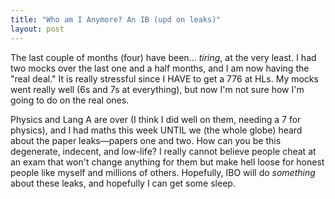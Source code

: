```yaml
---
title: "Who am I Anymore? An IB (upd on leaks)"
layout: post
---
```

The last couple of months (four) have been... *tiring*, at the very least. I had two mocks over the last one and a half months, and I am now having the "real deal." It is really stressful since I HAVE to get a 776 at HLs. My mocks went really well (6s and 7s at everything), but now I'm not sure how I'm going to do on the real ones.


Physics and Lang A are over (I think I did well on them, needing a 7 for physics), and I had maths this week UNTIL we (the whole globe) heard about the paper leaks—papers one and two. How can you be this degenerate, indecent, and low-life? I really cannot believe people cheat at an exam that won't change anything for them but make hell loose for honest people like myself and millions of others. Hopefully, IBO will do *something* about these leaks, and hopefully I can get some sleep.